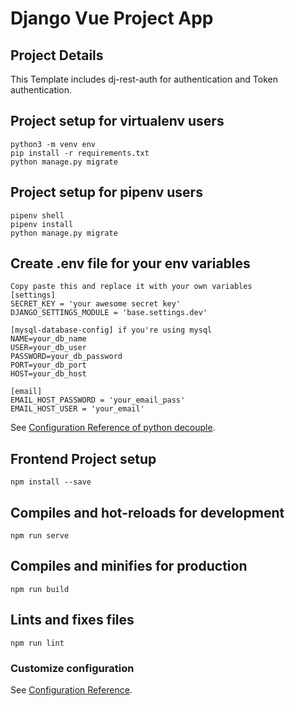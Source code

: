 # Django Vue Project App

## Project Details
This Template includes dj-rest-auth for authentication and Token authentication.


## Project setup for virtualenv users
```
python3 -m venv env
pip install -r requirements.txt
python manage.py migrate
```
## Project setup for pipenv users
```
pipenv shell
pipenv install
python manage.py migrate
```

## Create .env file for your env variables
```
Copy paste this and replace it with your own variables
[settings]
SECRET_KEY = 'your awesome secret key'
DJANGO_SETTINGS_MODULE = 'base.settings.dev'

[mysql-database-config] if you're using mysql
NAME=your_db_name
USER=your_db_user
PASSWORD=your_db_password
PORT=your_db_port
HOST=your_db_host

[email]
EMAIL_HOST_PASSWORD = 'your_email_pass'
EMAIL_HOST_USER = 'your_email'
```
See [Configuration Reference of python decouple](https://pypi.org/project/python-decouple/).

## Frontend Project setup
```
npm install --save
```
## Compiles and hot-reloads for development
```
npm run serve
```
## Compiles and minifies for production
```
npm run build
```
## Lints and fixes files
```
npm run lint
```
### Customize configuration
See [Configuration Reference](https://cli.vuejs.org/config/).


